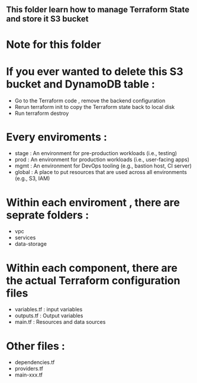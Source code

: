 ## This folder learn how to manage Terraform State and store it S3 bucket
# Note for this folder
# If you ever wanted to delete this S3 bucket and DynamoDB table :
- Go to the Terraform code , remove the backend configuration 
- Rerun terraform init to copy the Terraform state back to local disk
- Run terraform destroy  
# Every enviroments :
- stage : An environment for pre-production workloads (i.e., testing)
- prod : An environment for production workloads (i.e., user-facing apps)
- mgmt : An environment for DevOps tooling (e.g., bastion host, CI server)
- global : A place to put resources that are used across all environments (e.g., S3, IAM) 
# Within each enviroment , there are seprate folders :
- vpc 
- services
- data-storage
# Within each component, there are the actual Terraform configuration files
- variables.tf : input variables
- outputs.tf : Output variables
- main.tf : Resources and data sources
# Other files : 
- dependencies.tf 
- providers.tf
- main-xxx.tf